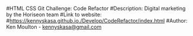 #HTML CSS Git Challenge: Code Refactor
#Description: Digital marketing by the Horiseon team
#Link to website:
#https://kennyskasa.github.io./Develop/CodeRefactor/index.html
#Author: Ken Moulton - kennyskasa@gmail.com

